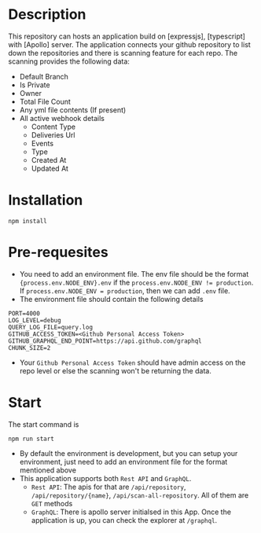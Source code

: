 # Description

This repository can hosts an application build on [expressjs], [typescript] with [Apollo] server. The application connects your github repository to list down the repositories and there is scanning feature for each repo. The scanning provides the following data:

- Default Branch
- Is Private
- Owner
- Total File Count
- Any yml file contents (If present)
- All active webhook details
  - Content Type
  - Deliveries Url
  - Events
  - Type
  - Created At
  - Updated At

# Installation

```
npm install
```

# Pre-requesites

- You need to add an environment file. The env file should be the format `{process.env.NODE_ENV}.env` if the `process.env.NODE_ENV != production`. If `process.env.NODE_ENV = production`, then we can add `.env` file.
- The environment file should contain the following details

```
PORT=4000
LOG_LEVEL=debug
QUERY_LOG_FILE=query.log
GITHUB_ACCESS_TOKEN=<Github Personal Access Token>
GITHUB_GRAPHQL_END_POINT=https://api.github.com/graphql
CHUNK_SIZE=2
```

- Your `Github Personal Access Token` should have admin access on the repo level or else the scanning won't be returning the data.

# Start 

The start command is 
```
npm run start
```
- By default the environment is development, but you can setup your environment, just need to add an environment file for the format mentioned above
- This application supports both `Rest API` and `GraphQL`.
    - `Rest API`: The apis for that are `/api/repository`, `/api/repository/{name}`, `/api/scan-all-repository`. All of them are `GET` methods
    - `GraphQL`: There is apollo server initialsed in this App. Once the application is up, you can check the explorer at `/graphql`.
